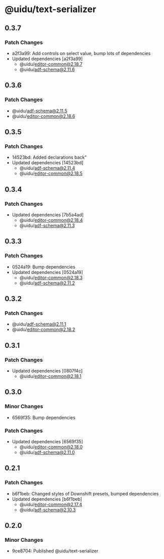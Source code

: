 # @uidu/text-serializer

## 0.3.7

### Patch Changes

- a2f3a99: Add controls on select value, bump lots of dependencies
- Updated dependencies [a2f3a99]
  - @uidu/editor-common@2.18.7
  - @uidu/adf-schema@2.11.6

## 0.3.6

### Patch Changes

- @uidu/adf-schema@2.11.5
- @uidu/editor-common@2.18.6

## 0.3.5

### Patch Changes

- 14523bd: Added declarations back"
- Updated dependencies [14523bd]
  - @uidu/adf-schema@2.11.4
  - @uidu/editor-common@2.18.5

## 0.3.4

### Patch Changes

- Updated dependencies [7b5a4ad]
  - @uidu/editor-common@2.18.4
  - @uidu/adf-schema@2.11.3

## 0.3.3

### Patch Changes

- 0524a19: Bump dependencies
- Updated dependencies [0524a19]
  - @uidu/editor-common@2.18.3
  - @uidu/adf-schema@2.11.2

## 0.3.2

### Patch Changes

- @uidu/adf-schema@2.11.1
- @uidu/editor-common@2.18.2

## 0.3.1

### Patch Changes

- Updated dependencies [0807f4c]
  - @uidu/editor-common@2.18.1

## 0.3.0

### Minor Changes

- 6569f35: Bump dependencies

### Patch Changes

- Updated dependencies [6569f35]
  - @uidu/editor-common@2.18.0
  - @uidu/adf-schema@2.11.0

## 0.2.1

### Patch Changes

- b6f1beb: Changed styles of Downshift presets, bumped dependencies
- Updated dependencies [b6f1beb]
  - @uidu/editor-common@2.17.4
  - @uidu/adf-schema@2.10.3

## 0.2.0

### Minor Changes

- 9ce8704: Published @uidu/text-serializer
